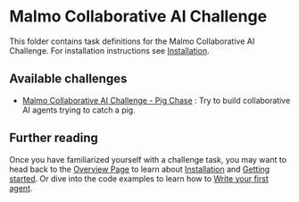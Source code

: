 # Malmo Collaborative AI Challenge

This folder contains task definitions for the Malmo Collaborative
AI Challenge. For installation instructions see [Installation](../README.md#installation).

## Available challenges

- [Malmo Collaborative AI Challenge - Pig Chase](pig_chase/README.md) : Try to build collaborative
AI agents trying to catch a pig.

## Further reading

Once you have familiarized yourself with a challenge task, you may want to head back to the [Overview Page](../README.md) to learn about [Installation](../README.md#installation) and [Getting started](../README.md#getting-started). Or dive into the code examples to learn how to [Write your first agent](../malmopy/README.md#write-your-first-agent).

